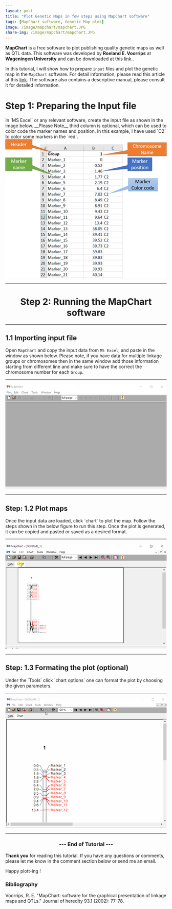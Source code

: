 ```yaml
---
layout: post
title: "Plot Genetic Maps in few steps using MapChart software"
tags: [MapChart software, Genetic Map plot]
image: /image/mapchart/mapchart.JPG
share-img: /image/mapchart/mapchart.JPG
---
```


__MapChart__ is a free software to plot publishing quality genetic maps as well as QTL data. This software was developed by __Roeland E. Voorrips__ at __Wageningen University__ and can be downloaded at this <a href="https://www.wur.nl/en/show/Mapchart.htm"> link </a>. 

In this tutorial, I will show how to prepare `input` files and plot the genetic map in the `MapChart` software. For detail information, please read this article at this 
<a href="https://www.wur.nl/en/show/Mapchart.htm">link</a>. The software also contains a descriptive manual, please consult it for detailed information.

<h1> Step 1: Preparing the Input file </h1>
In `MS Excel` or any relevant software, create the input file as shown in the image below. __Please Note__ third column is optional, which can be used to color code the marker names and position. In this example, I have used `C2` to color some markers in the `red`.

<center><img src="/image/mapchart/mapchart1.png" alt="Input File"></center>

<hr>

<center><h1> Step 2: Running the MapChart software </h1></center>
<hr>
<h2> 1.1 Importing input file </h2>

Open `MapChart` and copy the input data from `MS Excel`, and paste in the window as shown below.
Please note, if you have data for multiple linkage groups or chromosomes then in the same window add those information starting from different line and make sure to have the correct the chromosome number for each `Group`.

<hr>
<center><img src="/image/mapchart/mapchart2.gif" alt="Import data"></center>
<hr>

<h2> Step: 1.2 Plot maps</h2>
Once the input data are loaded, click `chart` to plot the map. Follow the steps shown in the below figure to run this step. Once the plot is generated, it can be copied and pasted or saved as a desired format.

<hr>
<center><img src="/image/mapchart/mapchart3.gif" alt="Plot"></center>
<hr>

<h2> Step: 1.3 Formating the plot (optional)</h2>
Under the `Tools` click `chart options` one can format the plot by choosing the given parameters.

<hr>
<center><img src="/image/mapchart/mapchart4.gif" alt="parameters"></center>
<hr>
 
<center><h3> --- End of Tutorial --- </h3></center>

__Thank you__ for reading this tutorial. If you have any questions or comments, please let me know in the comment section below or send me an email. 

Happy plott-ing !


<h3> Bibliography </h3>
<p>Voorrips, R. E. "MapChart: software for the graphical presentation of linkage maps and QTLs." Journal of heredity 93.1 (2002): 77-78. </p>


<!-- Global site tag (gtag.js) - Google Analytics -->
<script async src="https://www.googletagmanager.com/gtag/js?id=UA-123359651-1"></script>
<script>
  window.dataLayer = window.dataLayer || [];
  function gtag(){dataLayer.push(arguments);}
  gtag('js', new Date());
  gtag('config', 'UA-123359651-1');
</script>

<script async src="//pagead2.googlesyndication.com/pagead/js/adsbygoogle.js"></script>
<script>
  (adsbygoogle = window.adsbygoogle || []).push({
    google_ad_client: "ca-pub-5126027065024936",
    enable_page_level_ads: true
  });
</script>

